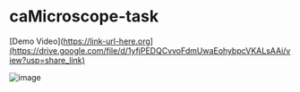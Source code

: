 # caMicroscope-task

[Demo Video](https://link-url-here.org](https://drive.google.com/file/d/1yfjPEDQCvvoFdmUwaEohybpcVKALsAAi/view?usp=share_link)


![image](https://user-images.githubusercontent.com/77173710/223509619-105e2312-f3e8-49ad-9c3c-749747e6de90.png)


